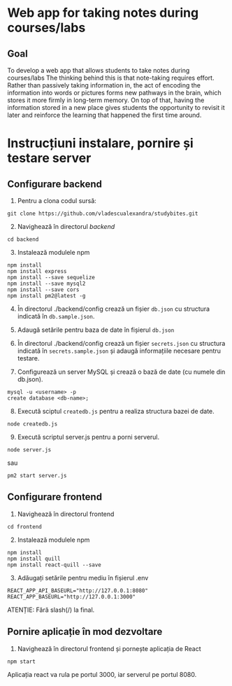 # Web app for taking notes during courses/labs

## Goal

To develop a web app that allows students to take notes during courses/labs
 The thinking behind this is that note-taking requires effort. Rather than passively taking information in, the act of encoding the information into words or pictures forms new pathways in the brain, which stores it more firmly in long-term memory. On top of that, having the information stored in a new place gives students the opportunity to revisit it later and reinforce the learning that happened the first time around.
 
 
 # Instrucțiuni instalare, pornire și testare server

## Configurare backend

1. Pentru a clona codul sursă:
```
git clone https://github.com/vladescualexandra/studybites.git
```
2. Navighează în directorul *backend*
```
cd backend
```
3. Instalează modulele npm
```
npm install
npm install express
npm install --save sequelize
npm install --save mysql2
npm install --save cors
npm install pm2@latest -g
```


4. În directorul ./backend/config crează un fișier ```db.json``` cu structura indicată în ```db.sample.json```.

5. Adaugă setările pentru baza de date în fișierul ```db.json```

6. În directorul ./backend/config crează un fișier ```secrets.json``` cu structura indicată în ```secrets.sample.json``` și adaugă informațiile necesare pentru testare.

7. Configurează un server MySQL și crează o bază de date (cu numele din db.json).
```
mysql -u <username> -p
create database <db-name>;
```

8. Execută sciptul ```createdb.js``` pentru a realiza structura bazei de date.
```
node createdb.js
```

9. Execută scriptul server.js pentru a porni serverul.
```
node server.js
```
sau
```
pm2 start server.js
```
## Configurare frontend
1. Navighează în directorul frontend
```
cd frontend
```
2. Instalează modulele npm
```
npm install
npm install quill
npm install react-quill --save
```
3. Adăugați setările pentru mediu în fișierul .env
```
REACT_APP_API_BASEURL="http://127.0.0.1:8080"
REACT_APP_BASEURL="http://127.0.0.1:3000"
```
   ATENȚIE: Fără slash(/) la final.
## Pornire aplicație în mod dezvoltare

1. Navighează în directorul frontend și pornește aplicația de React
```
npm start 
```
Aplicația react va rula pe portul 3000, iar serverul pe portul 8080.



